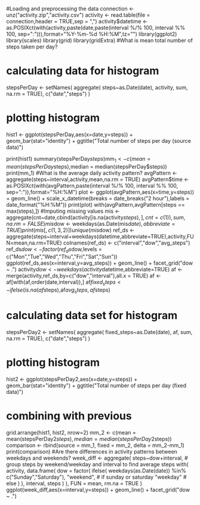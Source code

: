 #Loading and preprocessing the data
connection <- unz("activity.zip","activity.csv")
activity <- read.table(file = connection,header = TRUE,sep = ",")
activity$datetime <- as.POSIXct(with(activity,paste(date,paste(interval %/% 100, interval %% 100, sep=":"))),format="%Y-%m-%d %H:%M",tz="")
library(ggplot2)
library(scales)
library(grid)
library(gridExtra)
#What is mean total number of steps taken per day?
# calculating data for histogram
stepsPerDay <- setNames(
      aggregate(
          steps~as.Date(date),
          activity,
          sum,
          na.rm = TRUE),
      c("date","steps")
    )

# plotting histogram
hist1 <- ggplot(stepsPerDay,aes(x=date,y=steps)) + 
  geom_bar(stat="identity") + 
  ggtitle("Total number of steps per day (source data)")

print(hist1)
  summary(stepsPerDay$steps)
  mm_1 <- c(mean = mean(stepsPerDay$steps),median = median(stepsPerDay$steps))
  print(mm_1)
  #What is the average daily activity pattern?
  avgPattern <- aggregate(steps~interval,activity,mean,na.rm = TRUE)
avgPattern$time <- as.POSIXct(with(avgPattern,paste(interval %/% 100, interval %% 100, sep=":")),format="%H:%M")
plot <- ggplot(avgPattern,aes(x=time,y=steps)) + 
          geom_line() + 
          scale_x_datetime(breaks = date_breaks("2 hour"),labels = date_format("%H:%M"))
print(plot)
with(avgPattern,avgPattern[steps == max(steps),])
#Imputing missing values
mis <- aggregate(cnt~date,cbind(activity[is.na(activity$steps),],cnt=c(1)),sum,na.rm = FALSE)
mis$dow <- weekdays(as.Date(mis$date),abbreviate=TRUE)
print(mis[,c(1,3,2)])
unique(mis$dow)
ref_ds <- aggregate(steps~interval+weekdays(datetime,abbreviate=TRUE),activity,FUN=mean,na.rm=TRUE)
colnames(ref_ds) <- c("interval","dow","avg_steps")
ref_ds$dow <- factor(ref_ds$dow,levels = c("Mon","Tue","Wed","Thu","Fri","Sat","Sun"))
ggplot(ref_ds,aes(x=interval,y=avg_steps)) + geom_line() + facet_grid("dow ~ .")
activity$dow <- weekdays(activity$datetime,abbreviate=TRUE)
af <- merge(activity,ref_ds,by=c("dow","interval"),all.x = TRUE)
af <- af[with(af,order(date,interval)),]
af$fixed_steps <- ifelse(is.na(af$steps),af$avg_steps,af$steps)
# calculating data set for histogram
  stepsPerDay2 <- setNames(
      aggregate(
          fixed_steps~as.Date(date),
          af,
          sum,
          na.rm = TRUE),
      c("date","steps")
    )
# plotting histogram
hist2 <- ggplot(stepsPerDay2,aes(x=date,y=steps)) + 
  geom_bar(stat="identity") + 
  ggtitle("Total number of steps per day (fixed data)")
# combining with previous
grid.arrange(hist1, hist2, nrow=2)
 mm_2 <- c(mean = mean(stepsPerDay2$steps),median = median(stepsPerDay2$steps))
  comparison <- rbind(source = mm_1, fixed = mm_2, delta = mm_2-mm_1)
  print(comparison)
  #Are there differences in activity patterns between weekdays and weekends?
  week_diff <- aggregate(
  steps~dow+interval,  # group steps by weekend/weekday and interval to find average steps 
  with(
    activity,
    data.frame(
      dow = factor(
        ifelse(
          weekdays(as.Date(date)) %in% c("Sunday","Saturday"),
          "weekend",  # if sunday or saturday
          "weekday"   # else
        )
      ),
      interval,
      steps
    )
  ),
  FUN = mean,
  rm.na = TRUE
)
ggplot(week_diff,aes(x=interval,y=steps)) + geom_line() + facet_grid("dow ~ .")
